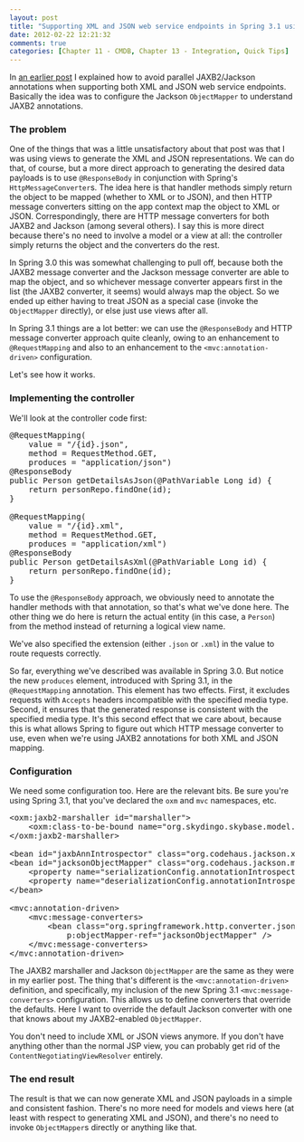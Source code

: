 ```yaml
---
layout: post
title: "Supporting XML and JSON web service endpoints in Spring 3.1 using @ResponseBody"
date: 2012-02-22 12:21:32
comments: true
categories: [Chapter 11 - CMDB, Chapter 13 - Integration, Quick Tips]
---
```

In <a href="http://springinpractice.com/2011/12/06/jackson-json-jaxb2-xml-spring/" title="Configuring Jackson to use JAXB2 annotations with Spring">an earlier post</a> I explained how to avoid parallel JAXB2/Jackson annotations when supporting both XML and JSON web service endpoints. Basically the idea was to configure the Jackson <code>ObjectMapper</code> to understand JAXB2 annotations.

<h3>The problem</h3>

One of the things that was a little unsatisfactory about that post was that I was using views to generate the XML and JSON representations. We can do that, of course, but a more direct approach to generating the desired data payloads is to use <code>@ResponseBody</code> in conjunction with Spring's <code>HttpMessageConverter</code>s. The idea here is that handler methods simply return the object to be mapped (whether to XML or to JSON), and then HTTP message converters sitting on the app context map the object to XML or JSON. Correspondingly, there are HTTP message converters for both JAXB2 and Jackson (among several others). I say this is more direct because there's no need to involve a model or a view at all: the controller simply returns the object and the converters do the rest.

In Spring 3.0 this was somewhat challenging to pull off, because both the JAXB2 message converter and the Jackson message converter are able to map the object, and so whichever message converter appears first in the list (the JAXB2 converter, it seems) would always map the object. So we ended up either having to treat JSON as a special case (invoke the <code>ObjectMapper</code> directly), or else just use views after all.

In Spring 3.1 things are a lot better: we can use the <code>@ResponseBody</code> and HTTP message converter approach quite cleanly, owing to an enhancement to <code>@RequestMapping</code> and also to an enhancement to the <code>&lt;mvc:annotation-driven&gt;</code> configuration.

Let's see how it works.

<h3>Implementing the controller</h3>

We'll look at the controller code first:

<pre>@RequestMapping(
    value = "/{id}.json",
    method = RequestMethod.GET,
    produces = "application/json")
@ResponseBody
public Person getDetailsAsJson(@PathVariable Long id) {
    return personRepo.findOne(id);
}

@RequestMapping(
    value = "/{id}.xml",
    method = RequestMethod.GET,
    produces = "application/xml")
@ResponseBody
public Person getDetailsAsXml(@PathVariable Long id) {
    return personRepo.findOne(id);
}</pre>

To use the <code>@ResponseBody</code> approach, we obviously need to annotate the handler methods with that annotation, so that's what we've done here. The other thing we do here is return the actual entity (in this case, a <code>Person</code>) from the method instead of returning a logical view name.

We've also specified the extension (either <code>.json</code> or <code>.xml</code>) in the value to route requests correctly.

So far, everything we&#039;ve described was available in Spring 3.0. But notice the new <code>produces</code> element, introduced with Spring 3.1, in the <code>@RequestMapping</code> annotation. This element has two effects. First, it excludes requests with <code>Accepts</code> headers incompatible with the specified media type. Second, it ensures that the generated response is consistent with the specified media type. It's this second effect that we care about, because this is what allows Spring to figure out which HTTP message converter to use, even when we're using JAXB2 annotations for both XML and JSON mapping.

<h3>Configuration</h3>

We need some configuration too. Here are the relevant bits. Be sure you're using Spring 3.1, that you've declared the <code>oxm</code> and <code>mvc</code> namespaces, etc.

<pre>&lt;oxm:jaxb2-marshaller id="marshaller"&gt;
    &lt;oxm:class-to-be-bound name="org.skydingo.skybase.model.Person" /&gt;
&lt;/oxm:jaxb2-marshaller&gt;
    
&lt;bean id="jaxbAnnIntrospector" class="org.codehaus.jackson.xc.JaxbAnnotationIntrospector" /&gt;
&lt;bean id="jacksonObjectMapper" class="org.codehaus.jackson.map.ObjectMapper"&gt;
    &lt;property name="serializationConfig.annotationIntrospector" ref="jaxbAnnIntrospector" /&gt;
    &lt;property name="deserializationConfig.annotationIntrospector" ref="jaxbAnnIntrospector" /&gt;
&lt;/bean&gt;

&lt;mvc:annotation-driven&gt;
    &lt;mvc:message-converters&gt;
        &lt;bean class="org.springframework.http.converter.json.MappingJacksonHttpMessageConverter"
            p:objectMapper-ref="jacksonObjectMapper" /&gt;
    &lt;/mvc:message-converters&gt;
&lt;/mvc:annotation-driven&gt;</pre>

The JAXB2 marshaller and Jackson <code>ObjectMapper</code> are the same as they were in my earlier post. The thing that's different is the <code>&lt;mvc:annotation-driven&gt;</code> definition, and specifically, my inclusion of the new Spring 3.1 <code>&lt;mvc:message-converters&gt;</code> configuration. This allows us to define converters that override the defaults. Here I want to override the default Jackson converter with one that knows about my JAXB2-enabled <code>ObjectMapper</code>.

You don't need to include XML or JSON views anymore. If you don't have anything other than the normal JSP view, you can probably get rid of the <code>ContentNegotiatingViewResolver</code> entirely.

<h3>The end result</h3>

The result is that we can now generate XML and JSON payloads in a simple and consistent fashion. There's no more need for models and views here (at least with respect to generating XML and JSON), and there's no need to invoke <code>ObjectMapper</code>s directly or anything like that.
